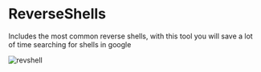 # ReverseShells

Includes the most common reverse shells, with this tool you will save a lot of time searching for shells in google

![revshell](https://user-images.githubusercontent.com/47476901/115006258-f4948300-9ea8-11eb-85eb-0a85a7d655fd.PNG)


